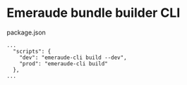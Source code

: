 # Emeraude bundle builder CLI

package.json
```
...
  "scripts": {
    "dev": "emeraude-cli build --dev",
    "prod": "emeraude-cli build"
  },
...
```